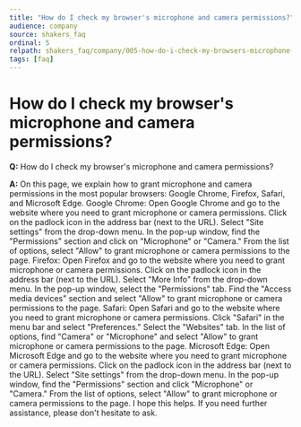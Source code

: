 ```yaml
---
title: "How do I check my browser's microphone and camera permissions?"
audience: company
source: shakers_faq
ordinal: 5
relpath: shakers_faq/company/005-how-do-i-check-my-browsers-microphone-and-camera-permissions.md
tags: [faq]
---
```


# How do I check my browser's microphone and camera permissions?

**Q:** How do I check my browser's microphone and camera permissions?

**A:** On this page, we explain how to grant microphone and camera permissions in the most popular browsers: Google Chrome, Firefox, Safari, and Microsoft Edge. Google Chrome: Open Google Chrome and go to the website where you need to grant microphone or camera permissions. Click on the padlock icon in the address bar (next to the URL). Select "Site settings" from the drop-down menu. In the pop-up window, find the "Permissions" section and click on "Microphone" or "Camera." From the list of options, select "Allow" to grant microphone or camera permissions to the page. Firefox: Open Firefox and go to the website where you need to grant microphone or camera permissions. Click on the padlock icon in the address bar (next to the URL). Select "More Info" from the drop-down menu. In the pop-up window, select the "Permissions" tab. Find the "Access media devices" section and select "Allow" to grant microphone or camera permissions to the page. Safari: Open Safari and go to the website where you need to grant microphone or camera permissions. Click "Safari" in the menu bar and select "Preferences." Select the "Websites" tab. In the list of options, find "Camera" or "Microphone" and select "Allow" to grant microphone or camera permissions to the page. Microsoft Edge: Open Microsoft Edge and go to the website where you need to grant microphone or camera permissions. Click on the padlock icon in the address bar (next to the URL). Select "Site settings" from the drop-down menu. In the pop-up window, find the "Permissions" section and click "Microphone" or "Camera." From the list of options, select "Allow" to grant microphone or camera permissions to the page. I hope this helps. If you need further assistance, please don't hesitate to ask.
